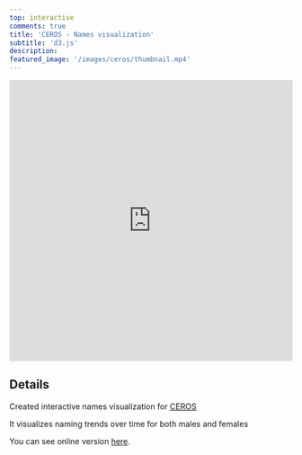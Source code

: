 ```yaml
---
top: interactive
comments: true
title: 'CEROS - Names visualization'
subtitle: 'd3.js'
description: 
featured_image: '/images/ceros/thumbnail.mp4'
---
```


<iframe src="https://bumbeishvili.github.io/d3-andrew-upwork-may/line/" style="border:0px #ffffff none;" name="myiFrame" scrolling="no" frameborder="1" marginheight="20px" marginwidth="20px" height="500px" width="100%" allowfullscreen></iframe>

## Details


 
Created interactive names visualization for [CEROS](https://www.ceros.com)


It visualizes naming trends over time for both males and females

You can see online version [here](https://www.ceros.com/originals/hello-my-name-is/).



